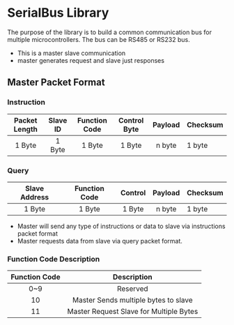 # SerialBus Library
The purpose of the library is to build a common communication bus for multiple microcontrollers. The bus can be RS485 or RS232 bus.
- This is a master slave communication
- master generates request and slave just responses

## Master Packet Format

### Instruction

| Packet Length|Slave ID|Function Code|Control Byte|Payload|Checksum|
|:------------:|:-----------:|:-----:|:----------:|:-----:|:-------|
| 1 Byte       | 1 Byte      | 1 Byte| 1 Byte     |n byte |1 byte  |
### Query
| Slave Address|Function Code|Control|Payload|Checksum|
|:------------:|:-----------:|:-----:|:-----:|:------- |
| 1 Byte       | 1 Byte      | 1 Byte|n byte |1 byte  |

- Master will send any type of instructions or data  to slave via instructions packet format 
- Master requests data from slave via query packet format.

### Function Code Description
|Function Code|Description|
|:-----------:|:---------:|
|0~9          |Reserved   |
|10           |Master Sends multiple bytes to slave|
|11           |Master Request Slave for Multiple Bytes|


